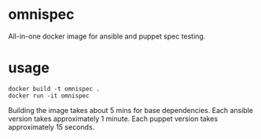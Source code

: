 # omnispec

All-in-one docker image for ansible and puppet spec testing.

# usage
```
docker build -t omnispec .
docker run -it omnispec
```
Building the image takes about 5 mins for base dependencies.
Each ansible version takes approximately 1 minute.
Each puppet version takes approximately 15 seconds.
